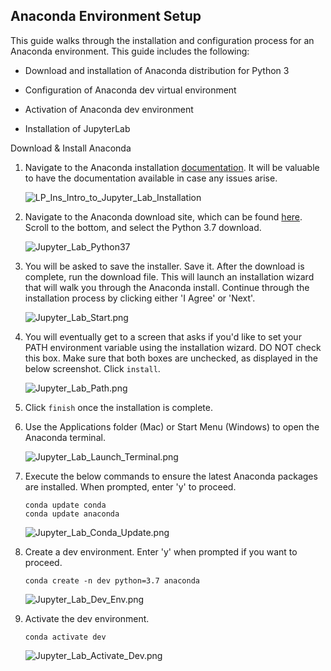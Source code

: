 ## Anaconda Environment Setup

This guide walks through the installation and configuration process for an Anaconda environment. This guide includes the following:

* Download and installation of Anaconda distribution for Python 3

* Configuration of Anaconda dev virtual environment

* Activation of Anaconda dev environment

* Installation of JupyterLab

Download & Install Anaconda

1. Navigate to the Anaconda installation [documentation](https://docs.anaconda.com/anaconda/install/). It will be valuable to have the documentation available in case any issues arise.

    ![LP_Ins_Intro_to_Jupyter_Lab_Installation](Images/Jupyter_Lab_Installation.png)

2. Navigate to the Anaconda download site, which can be found [here](https://www.anaconda.com/distribution/#windows). Scroll to the bottom, and select the Python 3.7 download.

    ![Jupyter_Lab_Python37](Images/Jupyter_Lab_Python37.png)

3. You will be asked to save the installer. Save it. After the download is complete, run the download file. This will launch an installation wizard that will walk you through the Anaconda install. Continue through the installation process by clicking either 'I Agree' or 'Next'.

    ![Jupyter_Lab_Start.png](Images/Jupyter_Lab_Start.png)

4. You will eventually get to a screen that asks if you'd like to set your PATH environment variable using the installation wizard. DO NOT check this box. Make sure that both boxes are unchecked, as displayed in the below screenshot. Click `install`.

    ![Jupyter_Lab_Path.png](Images/Jupyter_Lab_Path.png)

5. Click `finish` once the installation is complete.

6. Use the Applications folder (Mac) or Start Menu (Windows) to open the Anaconda terminal.

    ![Jupyter_Lab_Launch_Terminal.png](Images/Jupyter_Lab_Launch_Terminal.png)

7. Execute the below commands to ensure the latest Anaconda packages are installed. When prompted, enter 'y' to proceed.

    ```shell
    conda update conda
    conda update anaconda
    ```

    ![Jupyter_Lab_Conda_Update.png](Images/Jupyter_Lab_Conda_Update.png)

8. Create a dev environment. Enter 'y' when prompted if you want to proceed.

    ```shell
    conda create -n dev python=3.7 anaconda
    ```

    ![Jupyter_Lab_Dev_Env.png](Images/Jupyter_Lab_Dev_Env.png)

9. Activate the dev environment.

    ```shell
    conda activate dev
    ```

    ![Jupyter_Lab_Activate_Dev.png](Images/Jupyter_Lab_Activate_Dev.png)
